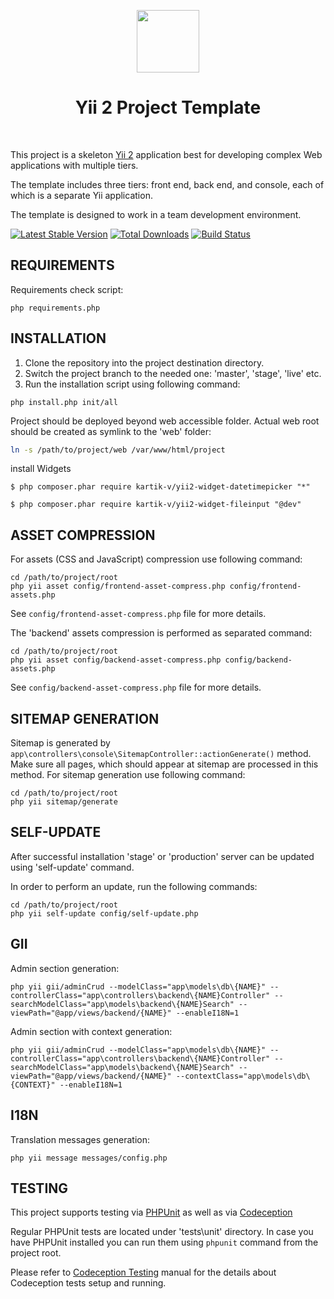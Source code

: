 <p align="center">
    <a href="https://github.com/yii2tech" target="_blank">
        <img src="https://avatars2.githubusercontent.com/u/12951949" height="100px">
    </a>
    <h1 align="center">Yii 2 Project Template</h1>
    <br>
</p>

This project is a skeleton [Yii 2](http://www.yiiframework.com/) application best for
developing complex Web applications with multiple tiers.

The template includes three tiers: front end, back end, and console, each of which
is a separate Yii application.

The template is designed to work in a team development environment.

[![Latest Stable Version](https://poser.pugx.org/yii2tech/project-template/v/stable.png)](https://packagist.org/packages/yii2tech/project-template)
[![Total Downloads](https://poser.pugx.org/yii2tech/project-template/downloads.png)](https://packagist.org/packages/yii2tech/project-template)
[![Build Status](https://travis-ci.org/yii2tech/project-template.svg?branch=master)](https://travis-ci.org/yii2tech/project-template)


REQUIREMENTS
------------

Requirements check script:

```
php requirements.php
```


INSTALLATION
------------

1. Clone the repository into the project destination directory.
2. Switch the project branch to the needed one: 'master', 'stage', 'live' etc.
3. Run the installation script using following command:

```
php install.php init/all
```

Project should be deployed beyond web accessible folder. Actual web root should be created as symlink to the 'web' folder:

```bash
ln -s /path/to/project/web /var/www/html/project
```
install Widgets 
```datetimepicker
$ php composer.phar require kartik-v/yii2-widget-datetimepicker "*"
```
```image
$ php composer.phar require kartik-v/yii2-widget-fileinput "@dev"
```
ASSET COMPRESSION
-----------------

For assets (CSS and JavaScript) compression use following command:

```
cd /path/to/project/root
php yii asset config/frontend-asset-compress.php config/frontend-assets.php
```

See `config/frontend-asset-compress.php` file for more details.

The 'backend' assets compression is performed as separated command:

```
cd /path/to/project/root
php yii asset config/backend-asset-compress.php config/backend-assets.php
```

See `config/backend-asset-compress.php` file for more details.


SITEMAP GENERATION
------------------

Sitemap is generated by `app\controllers\console\SitemapController::actionGenerate()` method.
Make sure all pages, which should appear at sitemap are processed in this method.
For sitemap generation use following command:

```
cd /path/to/project/root
php yii sitemap/generate
```


SELF-UPDATE
-----------

After successful installation 'stage' or 'production' server can be updated using 'self-update' command.

In order to perform an update, run the following commands:

```
cd /path/to/project/root
php yii self-update config/self-update.php
```


GII
---

Admin section generation:

```
php yii gii/adminCrud --modelClass="app\models\db\{NAME}" --controllerClass="app\controllers\backend\{NAME}Controller" --searchModelClass="app\models\backend\{NAME}Search" --viewPath="@app/views/backend/{NAME}" --enableI18N=1
```

Admin section with context generation:

```
php yii gii/adminCrud --modelClass="app\models\db\{NAME}" --controllerClass="app\controllers\backend\{NAME}Controller" --searchModelClass="app\models\backend\{NAME}Search" --viewPath="@app/views/backend/{NAME}" --contextClass="app\models\db\{CONTEXT}" --enableI18N=1
```


I18N
----

Translation messages generation:

```
php yii message messages/config.php
```


TESTING
-------

This project supports testing via [PHPUnit](https://phpunit.de/) as well as via [Codeception](http://codeception.com)

Regular PHPUnit tests are located under 'tests\unit' directory. In case you have PHPUnit installed you can run them
using `phpunit` command from the project root.

Please refer to [Codeception Testing](tests/codeception/README.md) manual for the details about Codeception tests setup and running.
